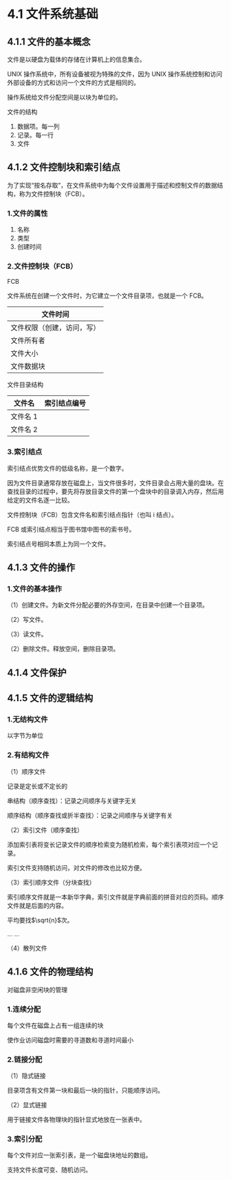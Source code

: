 # 4.1 文件系统基础

## 4.1.1 文件的基本概念

文件是以硬盘为载体的存储在计算机上的信息集合。

UNIX 操作系统中，所有设备被视为特殊的文件，因为 UNIX 操作系统控制和访问外部设备的方式和访问一个文件的方式是相同的。

操作系统给文件分配空间是以块为单位的。

文件的结构

1. 数据项。每一列
2. 记录。每一行
3. 文件

## 4.1.2 文件控制块和索引结点

为了实现“按名存取”，在文件系统中为每个文件设置用于描述和控制文件的数据结构，称为文件控制块（FCB）。

### 1.文件的属性

1. 名称
2. 类型
3. 创建时间

### 2.文件控制块（FCB）

FCB

文件系统在创建一个文件时，为它建立一个文件目录项，也就是一个 FCB。

| 文件时间                   |
| -------------------------- |
| 文件权限（创建，访问，写） |
| 文件所有者                 |
| 文件大小                   |
| 文件数据块                 |

文件目录结构

| 文件名   | 索引结点编号 |
| -------- | ------------ |
| 文件名 1 |              |
| 文件名 2 |              |

### 3.索引结点

索引结点优势文件的低级名称，是一个数字。

因为文件目录通常存放在磁盘上，当文件很多时，文件目录会占用大量的盘块。在查找目录的过程中，要先将存放目录文件的第一个盘块中的目录调入内存，然后用给定的文件名逐一比较。

文件控制块（FCB）包含文件名和索引结点指针（也叫 i 结点）。

FCB 或索引结点相当于图书馆中图书的索书号。

索引结点号相同本质上为同一个文件。

## 4.1.3 文件的操作

### 1.文件的基本操作

（1）创建文件。为新文件分配必要的外存空间，在目录中创建一个目录项。

（2）写文件。

（3）读文件。

（2）删除文件。释放空间，删除目录项。

## 4.1.4 文件保护

## 4.1.5 文件的逻辑结构

### 1.无结构文件

以字节为单位

### 2.有结构文件

（1）顺序文件

记录是定长或不定长的

串结构（顺序查找）：记录之间顺序与关键字无关

顺序结构（顺序查找或折半查找）：记录之间顺序与关键字有关

（2）索引文件（顺序查找）

添加索引表将变长记录文件的顺序检索变为随机检索，每个索引表项对应一个记录。

索引文件支持随机访问，对文件的修改也比较方便。

（3）索引顺序文件（分块查找）

索引顺序文件就是一本新华字典，索引文件就是字典前面的拼音对应的页码。顺序文件就是后面的内容。

平均要找$\sqrt{n}$次。

<img src="https://csnotes.oss-cn-beijing.aliyuncs.com/photos/IMG_8103.JPG" alt="IMG_8103" style="zoom: 15%;" />

<img src="https://csnotes.oss-cn-beijing.aliyuncs.com/photos/IMG_8104.JPG" alt="IMG_8104" style="zoom: 15%;" />



（4）散列文件

## 4.1.6 文件的物理结构

对磁盘非空闲块的管理

### 1.连续分配

每个文件在磁盘上占有一组连续的块

使作业访问磁盘时需要的寻道数和寻道时间最小

### 2.链接分配

（1）隐式链接

目录项含有文件第一块和最后一块的指针，只能顺序访问。

（2）显式链接

用于链接文件各物理块的指针显式地放在一张表中。

### 3.索引分配

每个文件对应一张索引表，是一个磁盘块地址的数组。

支持文件长度可变、随机访问。


